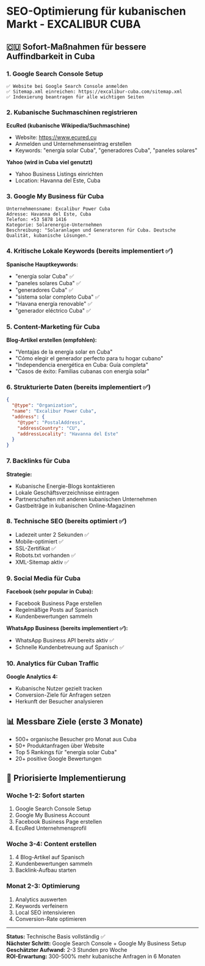 # SEO-Optimierung für kubanischen Markt - EXCALIBUR CUBA

## 🇨🇺 Sofort-Maßnahmen für bessere Auffindbarkeit in Cuba

### 1. Google Search Console Setup
```
✅ Website bei Google Search Console anmelden
✅ Sitemap.xml einreichen: https://excalibur-cuba.com/sitemap.xml
✅ Indexierung beantragen für alle wichtigen Seiten
```

### 2. Kubanische Suchmaschinen registrieren
**EcuRed (kubanische Wikipedia/Suchmaschine)**
- Website: https://www.ecured.cu
- Anmelden und Unternehmenseintrag erstellen
- Keywords: "energía solar Cuba", "generadores Cuba", "paneles solares"

**Yahoo (wird in Cuba viel genutzt)**
- Yahoo Business Listings einrichten
- Location: Havanna del Este, Cuba

### 3. Google My Business für Cuba
```
Unternehmensname: Excalibur Power Cuba
Adresse: Havanna del Este, Cuba
Telefon: +53 5878 1416
Kategorie: Solarenergie-Unternehmen
Beschreibung: "Solaranlagen und Generatoren für Cuba. Deutsche Qualität, kubanische Lösungen."
```

### 4. Kritische Lokale Keywords (bereits implementiert ✅)
**Spanische Hauptkeywords:**
- "energía solar Cuba" ✅
- "paneles solares Cuba" ✅
- "generadores Cuba" ✅
- "sistema solar completo Cuba" ✅
- "Havana energía renovable" ✅
- "generador eléctrico Cuba" ✅

### 5. Content-Marketing für Cuba
**Blog-Artikel erstellen (empfohlen):**
- "Ventajas de la energía solar en Cuba"
- "Cómo elegir el generador perfecto para tu hogar cubano"
- "Independencia energética en Cuba: Guía completa"
- "Casos de éxito: Familias cubanas con energía solar"

### 6. Strukturierte Daten (bereits implementiert ✅)
```json
{
  "@type": "Organization",
  "name": "Excalibur Power Cuba",
  "address": {
    "@type": "PostalAddress",
    "addressCountry": "CU",
    "addressLocality": "Havanna del Este"
  }
}
```

### 7. Backlinks für Cuba
**Strategie:**
- Kubanische Energie-Blogs kontaktieren
- Lokale Geschäftsverzeichnisse eintragen
- Partnerschaften mit anderen kubanischen Unternehmen
- Gastbeiträge in kubanischen Online-Magazinen

### 8. Technische SEO (bereits optimiert ✅)
- Ladezeit unter 2 Sekunden ✅
- Mobile-optimiert ✅
- SSL-Zertifikat ✅
- Robots.txt vorhanden ✅
- XML-Sitemap aktiv ✅

### 9. Social Media für Cuba
**Facebook (sehr popular in Cuba):**
- Facebook Business Page erstellen
- Regelmäßige Posts auf Spanisch
- Kundenbewertungen sammeln

**WhatsApp Business (bereits implementiert ✅):**
- WhatsApp Business API bereits aktiv ✅
- Schnelle Kundenbetreuung auf Spanisch ✅

### 10. Analytics für Cuban Traffic
**Google Analytics 4:**
- Kubanische Nutzer gezielt tracken
- Conversion-Ziele für Anfragen setzen
- Herkunft der Besucher analysieren

## 📊 Messbare Ziele (erste 3 Monate)
- 500+ organische Besucher pro Monat aus Cuba
- 50+ Produktanfragen über Website
- Top 5 Rankings für "energía solar Cuba"
- 20+ positive Google Bewertungen

## 🚀 Priorisierte Implementierung

### Woche 1-2: Sofort starten
1. Google Search Console Setup
2. Google My Business Account
3. Facebook Business Page erstellen
4. EcuRed Unternehmensprofil

### Woche 3-4: Content erstellen
1. 4 Blog-Artikel auf Spanisch
2. Kundenbewertungen sammeln
3. Backlink-Aufbau starten

### Monat 2-3: Optimierung
1. Analytics auswerten
2. Keywords verfeinern
3. Local SEO intensivieren
4. Conversion-Rate optimieren

---
**Status:** Technische Basis vollständig ✅  
**Nächster Schritt:** Google Search Console + Google My Business Setup  
**Geschätzter Aufwand:** 2-3 Stunden pro Woche  
**ROI-Erwartung:** 300-500% mehr kubanische Anfragen in 6 Monaten
